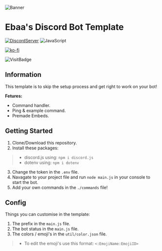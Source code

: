 
![Banner](https://imgur.com/cHRAhCU.png)
# Ebaa's Discord Bot Template 

[![DiscordServer](https://img.shields.io/badge/Discord-%20Support-7289DA?style=flat-square&logo=discord)](https://discord.gg/GeMa7KCDWV)
![JavaScript](https://img.shields.io/badge/JavaScript-100%25-yellow?style=flat-square&logo=JavaScript) 

[![ko-fi](https://ko-fi.com/img/githubbutton_sm.svg)](https://ko-fi.com/B0B73WFJT)

![VisitBadge](https://estruyf-github.azurewebsites.net/api/VisitorHit?user=EbaaCode&repo=Discord-Bot-Templat&countColorcountColor&countColor=%237B1E7A)


## Information
This template is to skip the setup process and get right to work on your bot!

**Fetures:**
 - Command handler.
 - Ping & example command.
 - Premade Embeds. 

## Getting Started

 1. Clone/Download this repository.
 2. Install these packages:
>  - discord.js using: `npm i discord.js`
>  - dotenv using: `npm i dotenv`
 3. Change the token in the `.env` file.
 4. Navagate to your project file and run `node main.js` in your console to start the bot.
 5. Add your own commands in the `./commands` file! 
<h2>Config</h2>
Things you can customise in the template:

 1. The prefix in the `main.js` file.
 2. The bot status in the `main.js` file.
 3. The colors / emoji's in the `util/color.json` file.
> - To edit the emoji's use this format: `<:EmojiName:EmojiID>` 
